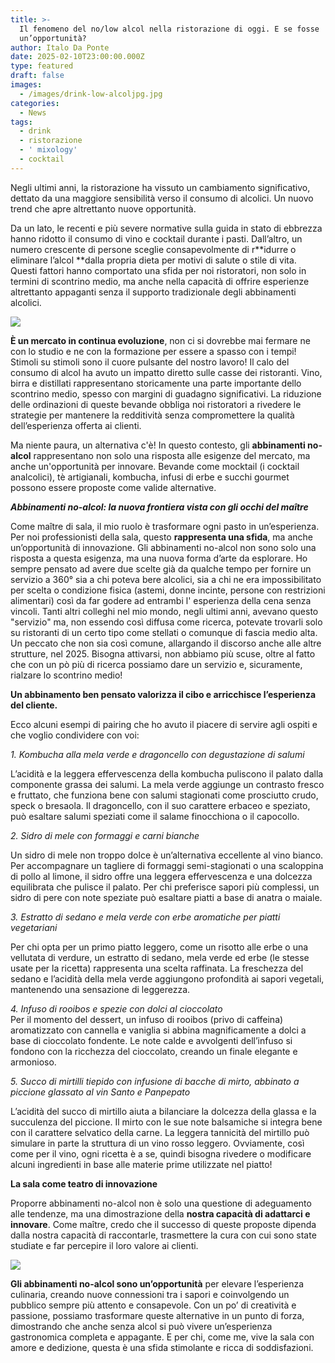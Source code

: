 ```yaml
---
title: >-
  Il fenomeno del no/low alcol nella ristorazione di oggi. E se fosse
  un’opportunità? 
author: Italo Da Ponte
date: 2025-02-10T23:00:00.000Z
type: featured
draft: false
images:
  - /images/drink-low-alcoljpg.jpg
categories:
  - News
tags:
  - drink
  - ristorazione
  - ' mixology'
  - cocktail
---
```


Negli ultimi anni, la ristorazione ha vissuto un cambiamento significativo, dettato da una maggiore sensibilità verso il consumo di alcolici. Un nuovo trend che apre altrettanto nuove opportunità.

Da un lato, le recenti e più severe normative sulla guida in stato di ebbrezza hanno ridotto il consumo di vino e cocktail durante i pasti. Dall’altro, un numero crescente di persone sceglie consapevolmente di r**idurre o eliminare l’alcol **dalla propria dieta per motivi di salute o stile di vita. Questi fattori hanno comportato una sfida per noi ristoratori, non solo in termini di scontrino medio, ma anche nella capacità di offrire esperienze altrettanto appaganti senza il supporto tradizionale degli abbinamenti alcolici.

![](/images/mojito-2164653_1280.jpg)

**È un mercato in continua evoluzione**, non ci si dovrebbe mai fermare ne con lo studio e ne con la formazione per essere a spasso con i tempi! Stimoli su stimoli sono il cuore pulsante del nostro lavoro! Il calo del consumo di alcol ha avuto un impatto diretto sulle casse dei ristoranti. Vino, birra e distillati rappresentano storicamente una parte importante dello scontrino medio, spesso con margini di guadagno significativi. La riduzione delle ordinazioni di queste bevande obbliga noi ristoratori a rivedere le strategie per mantenere la redditività senza compromettere la qualità dell’esperienza offerta ai clienti.

Ma niente paura, un alternativa c'è! In questo contesto, gli **abbinamenti no-alcol** rappresentano non solo una risposta alle esigenze del mercato, ma anche un'opportunità per innovare. Bevande come mocktail (i cocktail analcolici), tè artigianali, kombucha, infusi di erbe e succhi gourmet possono essere proposte come valide alternative.

***Abbinamenti no-alcol: la nuova frontiera vista con gli occhi del maître***

Come maître di sala, il mio ruolo è trasformare ogni pasto in un’esperienza. Per noi professionisti della sala, questo **rappresenta una sfida**, ma anche un’opportunità di innovazione. Gli abbinamenti no-alcol non sono solo una risposta a questa esigenza, ma una nuova forma d’arte da esplorare. Ho sempre pensato ad avere due scelte già da qualche tempo per fornire un servizio a 360° sia a chi poteva bere alcolici, sia a chi ne era impossibilitato per scelta o condizione fisica (astemi, donne incinte, persone con restrizioni alimentari) così da far godere ad entrambi l' esperienza della cena senza vincoli. Tanti altri colleghi nel mio mondo, negli ultimi anni, avevano questo "servizio" ma, non essendo così diffusa come ricerca, potevate trovarli solo su ristoranti di un certo tipo come stellati o comunque di fascia medio alta. Un peccato che non sia così comune, allargando il discorso anche alle altre strutture, nel 2025. Bisogna attivarsi, non abbiamo più scuse, oltre al fatto che con un pò più di ricerca possiamo dare un servizio e, sicuramente, rialzare lo scontrino medio!

**Un abbinamento ben pensato valorizza il cibo e arricchisce l’esperienza del cliente.**

Ecco alcuni esempi di pairing che ho avuto il piacere di servire agli ospiti e che voglio condividere con voi:

*1. Kombucha alla mela verde e dragoncello con degustazione di salumi*

L’acidità e la leggera effervescenza della kombucha puliscono il palato dalla componente grassa dei salumi. La mela verde aggiunge un contrasto fresco e fruttato, che funziona bene con salumi stagionati come prosciutto crudo, speck o bresaola. Il dragoncello, con il suo carattere erbaceo e speziato, può esaltare salumi speziati come il salame finocchiona o il capocollo.

*2. Sidro di mele con formaggi e carni bianche*

Un sidro di mele non troppo dolce è un’alternativa eccellente al vino bianco. Per accompagnare un tagliere di formaggi semi-stagionati o una scaloppina di pollo al limone, il sidro offre una leggera effervescenza e una dolcezza equilibrata che pulisce il palato. Per chi preferisce sapori più complessi, un sidro di pere con note speziate può esaltare piatti a base di anatra o maiale.

*3. Estratto di sedano e mela verde con erbe aromatiche per piatti vegetariani*

Per chi opta per un primo piatto leggero, come un risotto alle erbe o una vellutata di verdure, un estratto di sedano, mela verde ed erbe (le stesse usate per la ricetta) rappresenta una scelta raffinata. La freschezza del sedano e l’acidità della mela verde aggiungono profondità ai sapori vegetali, mantenendo una sensazione di leggerezza.

*4. Infuso di rooibos e spezie con dolci al cioccolato*
\
Per il momento del dessert, un infuso di rooibos (privo di caffeina) aromatizzato con cannella e vaniglia si abbina magnificamente a dolci a base di cioccolato fondente. Le note calde e avvolgenti dell’infuso si fondono con la ricchezza del cioccolato, creando un finale elegante e armonioso.

*5. Succo di mirtilli tiepido con infusione di bacche di mirto, abbinato a piccione glassato al vin Santo e Panpepato*

L’acidità del succo di mirtillo aiuta a bilanciare la dolcezza della glassa e la succulenza del piccione. Il mirto con le sue note balsamiche si integra bene con il carattere selvatico della carne. La leggera tannicità del mirtillo può simulare in parte la struttura di un vino rosso leggero. Ovviamente, così come per il vino, ogni ricetta è a se, quindi bisogna rivedere o modificare alcuni ingredienti in base alle materie prime utilizzate nel piatto!

**La sala come teatro di innovazione**

Proporre abbinamenti no-alcol non è solo una questione di adeguamento alle tendenze, ma una dimostrazione della **nostra capacità di adattarci e innovare**. Come maître, credo che il successo di queste proposte dipenda dalla nostra capacità di raccontarle, trasmettere la cura con cui sono state studiate e far percepire il loro valore ai clienti.

![](/images/cameriere-cocktail.png)

**Gli abbinamenti no-alcol sono un’opportunità** per elevare l’esperienza culinaria, creando nuove connessioni tra i sapori e coinvolgendo un pubblico sempre più attento e consapevole. Con un po’ di creatività e passione, possiamo trasformare queste alternative in un punto di forza, dimostrando che anche senza alcol si può vivere un’esperienza gastronomica completa e appagante. E per chi, come me, vive la sala con amore e dedizione, questa è una sfida stimolante e ricca di soddisfazioni.
